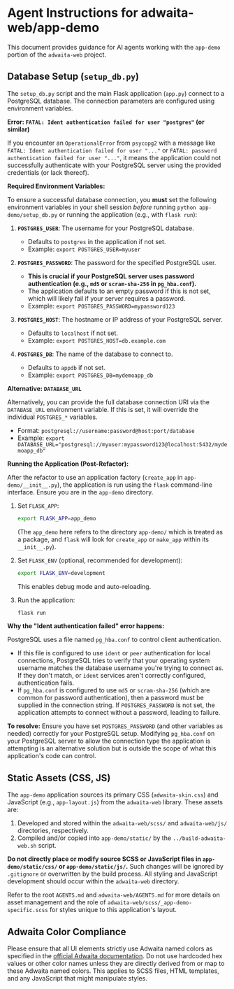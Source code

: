 # Agent Instructions for adwaita-web/app-demo

This document provides guidance for AI agents working with the `app-demo` portion of the `adwaita-web` project.

## Database Setup (`setup_db.py`)

The `setup_db.py` script and the main Flask application (`app.py`) connect to a PostgreSQL database. The connection parameters are configured using environment variables.

**Error: `FATAL: Ident authentication failed for user "postgres"` (or similar)**

If you encounter an `OperationalError` from `psycopg2` with a message like `FATAL: Ident authentication failed for user "..."` or `FATAL: password authentication failed for user "..."`, it means the application could not successfully authenticate with your PostgreSQL server using the provided credentials (or lack thereof).

**Required Environment Variables:**

To ensure a successful database connection, you **must** set the following environment variables in your shell session *before* running `python app-demo/setup_db.py` or running the application (e.g., with `flask run`):

1.  **`POSTGRES_USER`**: The username for your PostgreSQL database.
    *   Defaults to `postgres` in the application if not set.
    *   Example: `export POSTGRES_USER=myuser`

2.  **`POSTGRES_PASSWORD`**: The password for the specified PostgreSQL user.
    *   **This is crucial if your PostgreSQL server uses password authentication (e.g., `md5` or `scram-sha-256` in `pg_hba.conf`).**
    *   The application defaults to an empty password if this is not set, which will likely fail if your server requires a password.
    *   Example: `export POSTGRES_PASSWORD=mypassword123`

3.  **`POSTGRES_HOST`**: The hostname or IP address of your PostgreSQL server.
    *   Defaults to `localhost` if not set.
    *   Example: `export POSTGRES_HOST=db.example.com`

4.  **`POSTGRES_DB`**: The name of the database to connect to.
    *   Defaults to `appdb` if not set.
    *   Example: `export POSTGRES_DB=mydemoapp_db`

**Alternative: `DATABASE_URL`**

Alternatively, you can provide the full database connection URI via the `DATABASE_URL` environment variable. If this is set, it will override the individual `POSTGRES_*` variables.

*   Format: `postgresql://username:password@host:port/database`
*   Example: `export DATABASE_URL="postgresql://myuser:mypassword123@localhost:5432/mydemoapp_db"`

**Running the Application (Post-Refactor):**

After the refactor to use an application factory (`create_app` in `app-demo/__init__.py`), the application is run using the `flask` command-line interface. Ensure you are in the `app-demo` directory.

1.  Set `FLASK_APP`:
    ```bash
    export FLASK_APP=app_demo
    ```
    (The `app_demo` here refers to the directory `app-demo/` which is treated as a package, and `flask` will look for `create_app` or `make_app` within its `__init__.py`).

2.  Set `FLASK_ENV` (optional, recommended for development):
    ```bash
    export FLASK_ENV=development
    ```
    This enables debug mode and auto-reloading.

3.  Run the application:
    ```bash
    flask run
    ```

**Why the "Ident authentication failed" error happens:**

PostgreSQL uses a file named `pg_hba.conf` to control client authentication.
*   If this file is configured to use `ident` or `peer` authentication for local connections, PostgreSQL tries to verify that your operating system username matches the database username you're trying to connect as. If they don't match, or `ident` services aren't correctly configured, authentication fails.
*   If `pg_hba.conf` is configured to use `md5` or `scram-sha-256` (which are common for password authentication), then a password must be supplied in the connection string. If `POSTGRES_PASSWORD` is not set, the application attempts to connect without a password, leading to failure.

**To resolve:** Ensure you have set `POSTGRES_PASSWORD` (and other variables as needed) correctly for your PostgreSQL setup. Modifying `pg_hba.conf` on your PostgreSQL server to allow the connection type the application is attempting is an alternative solution but is outside the scope of what this application's code can control.

## Static Assets (CSS, JS)

The `app-demo` application sources its primary CSS (`adwaita-skin.css`) and JavaScript (e.g., `app-layout.js`) from the `adwaita-web` library. These assets are:
1.  Developed and stored within the `adwaita-web/scss/` and `adwaita-web/js/` directories, respectively.
2.  Compiled and/or copied into `app-demo/static/` by the `../build-adwaita-web.sh` script.

**Do not directly place or modify source SCSS or JavaScript files in `app-demo/static/css/` or `app-demo/static/js/`.** Such changes will be ignored by `.gitignore` or overwritten by the build process. All styling and JavaScript development should occur within the `adwaita-web` directory.

Refer to the root `AGENTS.md` and `adwaita-web/AGENTS.md` for more details on asset management and the role of `adwaita-web/scss/_app-demo-specific.scss` for styles unique to this application's layout.

## Adwaita Color Compliance

Please ensure that all UI elements strictly use Adwaita named colors as specified in the [official Adwaita documentation](https://gnome.pages.gitlab.gnome.org/libadwaita/doc/1.5/named-colors.html). Do not use hardcoded hex values or other color names unless they are directly derived from or map to these Adwaita named colors. This applies to SCSS files, HTML templates, and any JavaScript that might manipulate styles.

